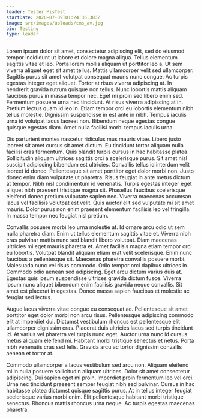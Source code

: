 ```yaml
---
leader: Tester MisTest
startDate: 2020-07-09T01:24:36.383Z
image: src/images/uploads/cms_av.jpg
bio: Testing
type: leader
---
```

Lorem ipsum dolor sit amet, consectetur adipiscing elit, sed do eiusmod tempor incididunt ut labore et dolore magna aliqua. Tellus elementum sagittis vitae et leo. Porta lorem mollis aliquam ut porttitor leo a. Ut sem viverra aliquet eget sit amet tellus. Mattis ullamcorper velit sed ullamcorper. Sagittis purus sit amet volutpat consequat mauris nunc congue. Ac turpis egestas integer eget aliquet. Tortor at risus viverra adipiscing at. In hendrerit gravida rutrum quisque non tellus. Nunc lobortis mattis aliquam faucibus purus in massa tempor nec. Eget mi proin sed libero enim sed. Fermentum posuere urna nec tincidunt. At risus viverra adipiscing at in. Pretium lectus quam id leo in. Etiam tempor orci eu lobortis elementum nibh tellus molestie. Dignissim suspendisse in est ante in nibh. Tempus iaculis urna id volutpat lacus laoreet non. Bibendum neque egestas congue quisque egestas diam. Amet nulla facilisi morbi tempus iaculis urna.

Dis parturient montes nascetur ridiculus mus mauris vitae. Libero justo laoreet sit amet cursus sit amet dictum. Eu tincidunt tortor aliquam nulla facilisi cras fermentum. Quis blandit turpis cursus in hac habitasse platea. Sollicitudin aliquam ultrices sagittis orci a scelerisque purus. Sit amet nisl suscipit adipiscing bibendum est ultricies. Convallis tellus id interdum velit laoreet id donec. Pellentesque sit amet porttitor eget dolor morbi non. Justo donec enim diam vulputate ut pharetra. Risus feugiat in ante metus dictum at tempor. Nibh nisl condimentum id venenatis. Turpis egestas integer eget aliquet nibh praesent tristique magna sit. Phasellus faucibus scelerisque eleifend donec pretium vulputate sapien nec. Viverra maecenas accumsan lacus vel facilisis volutpat est velit. Quis auctor elit sed vulputate mi sit amet mauris. Dolor purus non enim praesent elementum facilisis leo vel fringilla. In massa tempor nec feugiat nisl pretium.

Convallis posuere morbi leo urna molestie at. Id ornare arcu odio ut sem nulla pharetra diam. Enim ut tellus elementum sagittis vitae et. Viverra nibh cras pulvinar mattis nunc sed blandit libero volutpat. Diam maecenas ultricies mi eget mauris pharetra et. Amet facilisis magna etiam tempor orci eu lobortis. Volutpat blandit aliquam etiam erat velit scelerisque. Enim nunc faucibus a pellentesque sit. Maecenas pharetra convallis posuere morbi. Malesuada nunc vel risus commodo. Odio tempor orci dapibus ultrices in. Commodo odio aenean sed adipiscing. Eget arcu dictum varius duis at. Egestas quis ipsum suspendisse ultrices gravida dictum fusce. Viverra ipsum nunc aliquet bibendum enim facilisis gravida neque convallis. Sit amet est placerat in egestas. Donec massa sapien faucibus et molestie ac feugiat sed lectus.

Augue lacus viverra vitae congue eu consequat ac. Pellentesque sit amet porttitor eget dolor morbi non arcu risus. Pellentesque adipiscing commodo elit at imperdiet dui. Dictumst vestibulum rhoncus est pellentesque elit ullamcorper dignissim cras. Placerat duis ultricies lacus sed turpis tincidunt id. At varius vel pharetra vel turpis nunc eget. Auctor urna nunc id cursus metus aliquam eleifend mi. Habitant morbi tristique senectus et netus. Porta nibh venenatis cras sed felis. Gravida arcu ac tortor dignissim convallis aenean et tortor at.

Commodo ullamcorper a lacus vestibulum sed arcu non. Aliquam eleifend mi in nulla posuere sollicitudin aliquam ultrices. Dolor sit amet consectetur adipiscing. Dui sapien eget mi proin. Imperdiet proin fermentum leo vel orci. Urna nec tincidunt praesent semper feugiat nibh sed pulvinar. Cursus in hac habitasse platea dictumst quisque sagittis purus. At in tellus integer feugiat scelerisque varius morbi enim. Elit pellentesque habitant morbi tristique senectus. Rhoncus mattis rhoncus urna neque. Ac turpis egestas maecenas pharetra.